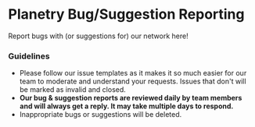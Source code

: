 # Planetry Bug/Suggestion Reporting
Report bugs with (or suggestions for) our network here! 

### Guidelines
- Please follow our issue templates as it makes it so much easier for our team to moderate and understand your requests. Issues that don't will be marked as invalid and closed.
- **Our bug & suggestion reports are reviewed daily by team members and will always get a reply. It may take multiple days to respond.**
- Inappropriate bugs or suggestions will be deleted.
